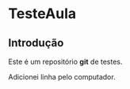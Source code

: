 # TesteAula

## Introdução

Este é um repositório __git__ de testes.

Adicionei linha pelo computador.